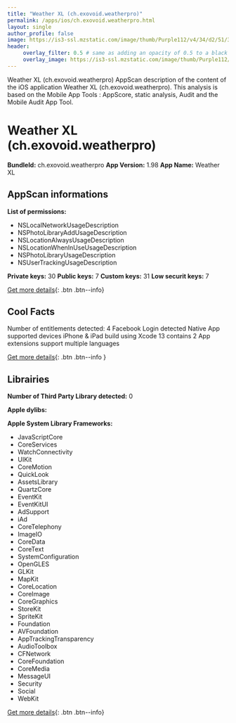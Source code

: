 ```yaml
---
title: "Weather XL (ch.exovoid.weatherpro)"
permalink: /apps/ios/ch.exovoid.weatherpro.html
layout: single
author_profile: false
image: https://is3-ssl.mzstatic.com/image/thumb/Purple112/v4/34/d2/51/34d2517b-c112-44fd-4750-d2c819705aa7/AppIcon-0-0-1x_U007emarketing-0-0-0-4-0-0-sRGB-0-0-0-GLES2_U002c0-512MB-85-220-0-0.png/512x512bb.jpg
header: 
     overlay_filter: 0.5 # same as adding an opacity of 0.5 to a black background
     overlay_image: https://is3-ssl.mzstatic.com/image/thumb/Purple112/v4/34/d2/51/34d2517b-c112-44fd-4750-d2c819705aa7/AppIcon-0-0-1x_U007emarketing-0-0-0-4-0-0-sRGB-0-0-0-GLES2_U002c0-512MB-85-220-0-0.png/512x512bb.jpg
---
```

Weather XL (ch.exovoid.weatherpro) AppScan description of the content of the iOS application Weather XL (ch.exovoid.weatherpro). This analysis is based on the Mobile App Tools : AppScore, static analysis, Audit and the Mobile Audit App Tool.

# Weather XL (ch.exovoid.weatherpro)

**BundleId:** ch.exovoid.weatherpro
**App Version:** 1.98
**App Name:** Weather XL


## AppScan informations 

**List of permissions:** 
- NSLocalNetworkUsageDescription
- NSPhotoLibraryAddUsageDescription
- NSLocationAlwaysUsageDescription
- NSLocationWhenInUseUsageDescription
- NSPhotoLibraryUsageDescription
- NSUserTrackingUsageDescription
  
  
**Private keys:** 30
**Public keys:** 7
**Custom keys:** 31
**Low securit keys:** 7
  
[Get more details](/pricing.html){: .btn .btn--info}

## Cool Facts

Number of entitlements detected: 4
Facebook Login detected
Native App
supported devices iPhone & iPad
build using Xcode 13
contains 2 App extensions
support multiple languages
  
[Get more details](/pricing.html){: .btn .btn--info }

## Librairies 
**Number of Third Party Library detected:** 0


**Apple dylibs:**


**Apple System Library Frameworks:**
- JavaScriptCore
- CoreServices
- WatchConnectivity
- UIKit
- CoreMotion
- QuickLook
- AssetsLibrary
- QuartzCore
- EventKit
- EventKitUI
- AdSupport
- iAd
- CoreTelephony
- ImageIO
- CoreData
- CoreText
- SystemConfiguration
- OpenGLES
- GLKit
- MapKit
- CoreLocation
- CoreImage
- CoreGraphics
- StoreKit
- SpriteKit
- Foundation
- AVFoundation
- AppTrackingTransparency
- AudioToolbox
- CFNetwork
- CoreFoundation
- CoreMedia
- MessageUI
- Security
- Social
- WebKit


  
[Get more details](/pricing.html){: .btn .btn--info}

